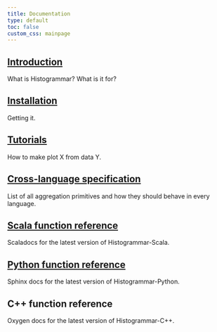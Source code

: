 ```yaml
---
title: Documentation
type: default
toc: false
custom_css: mainpage
---
```


## [Introduction](introduction)

What is Histogrammar? What is it for?

## [Installation](install)

Getting it.

## [Tutorials](tutorials)

How to make plot X from data Y.

## [Cross-language specification](specification)

List of all aggregation primitives and how they should behave in every language.

## [Scala function reference](http://histogrammar.org/scala/latest/#org.dianahep.histogrammar.package)

Scaladocs for the latest version of Histogrammar-Scala.

## [Python function reference](http://histogrammar.org/python/latest/)

Sphinx docs for the latest version of Histogrammar-Python.

## C++ function reference

Oxygen docs for the latest version of Histogrammar-C++.
